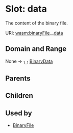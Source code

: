 
# Slot: data

The content of the binary file.

URI: [wasm:binaryFile__data](https://w3id.org/itk/wasmbinaryFile__data)


## Domain and Range

None &#8594;  <sub>1..1</sub> [BinaryData](BinaryData.md)

## Parents


## Children


## Used by

 * [BinaryFile](BinaryFile.md)
